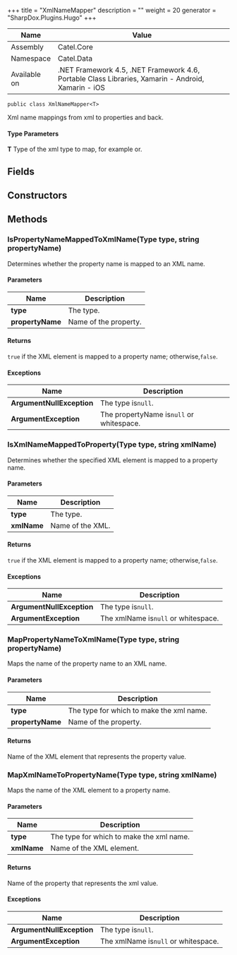 

+++
title = "XmlNameMapper" 
description = ""
weight = 20
generator = "SharpDox.Plugins.Hugo"
+++

Name|Value
---|---
Assembly|Catel.Core
Namespace|Catel.Data
Available on|.NET Framework 4.5, .NET Framework 4.6, Portable Class Libraries, Xamarin - Android, Xamarin - iOS

```
public class XmlNameMapper<T>
```

Xml name mappings from xml to properties and back.

#### Type Parameters

**T**
Type of the xml type to map, for example or.

## Fields

## Constructors

## Methods

### IsPropertyNameMappedToXmlName(Type type, string propertyName)

Determines whether the property name is mapped to an XML name.

#### Parameters

Name|Description
---|---
**type**|The type.
**propertyName**|Name of the property.

#### Returns

`true` if the XML element is mapped to a property name; otherwise,`false`.

#### Exceptions

Name|Description
---|---
**ArgumentNullException**|The type is`null`.
**ArgumentException**|The propertyName is`null` or whitespace.

### IsXmlNameMappedToProperty(Type type, string xmlName)

Determines whether the specified XML element is mapped to a property name.

#### Parameters

Name|Description
---|---
**type**|The type.
**xmlName**|Name of the XML.

#### Returns

`true` if the XML element is mapped to a property name; otherwise,`false`.

#### Exceptions

Name|Description
---|---
**ArgumentNullException**|The type is`null`.
**ArgumentException**|The xmlName is`null` or whitespace.

### MapPropertyNameToXmlName(Type type, string propertyName)

Maps the name of the property name to an XML name.

#### Parameters

Name|Description
---|---
**type**|The type for which to make the xml name.
**propertyName**|Name of the property.

#### Returns

Name of the XML element that represents the property value.

### MapXmlNameToPropertyName(Type type, string xmlName)

Maps the name of the XML element to a property name.

#### Parameters

Name|Description
---|---
**type**|The type for which to make the xml name.
**xmlName**|Name of the XML element.

#### Returns

Name of the property that represents the xml value.

#### Exceptions

Name|Description
---|---
**ArgumentNullException**|The type is`null`.
**ArgumentException**|The xmlName is`null` or whitespace.


